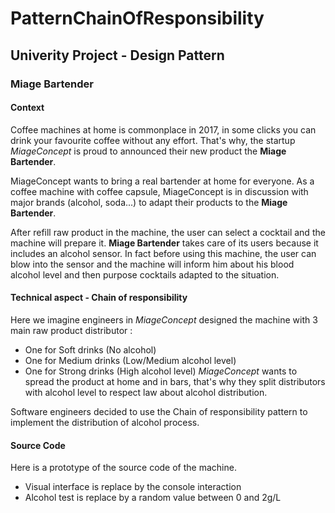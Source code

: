 # PatternChainOfResponsibility

## Univerity Project - Design Pattern

### Miage Bartender

#### Context
Coffee machines at home is commonplace in 2017, in some clicks you can drink your favourite coffee without any effort. 
That's why, the startup *MiageConcept* is proud to announced their new product the **Miage Bartender**.

MiageConcept wants to bring a real bartender at home for everyone.
As a coffee machine with coffee capsule, MiageConcept is in discussion with major brands (alcohol, soda...) to adapt their products to the **Miage Bartender**.

After refill raw product in the machine, the user can select a cocktail and the machine will prepare it.
**Miage Bartender** takes care of its users because it includes an alcohol sensor. 
In fact before using this machine, the user can blow into the sensor and the machine will inform him about his blood alcohol level and then purpose cocktails adapted to the situation.

#### Technical aspect - Chain of responsibility
Here we imagine engineers in *MiageConcept* designed the machine with 3 main raw product distributor :
- One for Soft drinks (No alcohol)
- One for Medium drinks (Low/Medium alcohol level)
- One for Strong drinks (High alcohol level)
*MiageConcept* wants to spread the product at home and in bars, that's why they split distributors with alcohol level to respect law about alcohol distribution.

Software engineers decided to use the Chain of responsibility pattern to implement the distribution of alcohol process.

#### Source Code

Here is a prototype of the source code of the machine.
- Visual interface is replace by the console interaction
- Alcohol test is replace by a random value between 0 and 2g/L